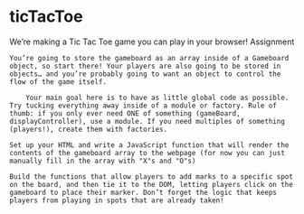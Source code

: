# ticTacToe

We’re making a Tic Tac Toe game you can play in your browser!
Assignment

    You’re going to store the gameboard as an array inside of a Gameboard object, so start there! Your players are also going to be stored in objects… and you’re probably going to want an object to control the flow of the game itself.

        Your main goal here is to have as little global code as possible. Try tucking everything away inside of a module or factory. Rule of thumb: if you only ever need ONE of something (gameBoard, displayController), use a module. If you need multiples of something (players!), create them with factories.

    Set up your HTML and write a JavaScript function that will render the contents of the gameboard array to the webpage (for now you can just manually fill in the array with "X"s and "O"s)

    Build the functions that allow players to add marks to a specific spot on the board, and then tie it to the DOM, letting players click on the gameboard to place their marker. Don’t forget the logic that keeps players from playing in spots that are already taken!


